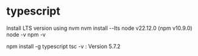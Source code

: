 # typescript
Install LTS version using nvm
nvm install --lts
node v22.12.0 (npm v10.9.0)
node -v
npm -v


npm install -g typescript
tsc -v : Version 5.7.2
